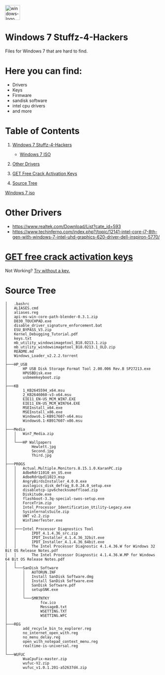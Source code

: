 <img width="48" height="48" src="https://img.icons8.com/color/48/windows-logo.png" alt="windows-logo"/>

# Windows 7 Stuffz-4-Hackers

Files for Windows 7 that are hard to find.


# Here you can find:
- Drivers
- Keys
- Firmware
- sandisk software
- intel cpu drivers
- and more


# Table of Contents

1. [Windows 7 Stuffz-4-Hackers](#windows-7-stuffz-4-hackers)  
   - [Windows 7 ISO](#windows-7-iso)  

2. [Other Drivers](#other-drivers)  

3. [GET Free Crack Activation Keys](#get-free-crack-activation-keys)  

4. [Source Tree](#source-tree)


[Windows 7 iso](https://archive.org/details/7601.24214.180801-1700.win-7sp-1-ldr-escrow-client-ultimate-x-64-fre-en-us_202304)

# Other Drivers

- https://www.realtek.com/Download/List?cate_id=593
- https://www.techinferno.com/index.php?/topic/12141-intel-core-i7-8th-gen-with-windows-7-intel-uhd-graphics-620-driver-dell-inspiron-5770/

# [GET free crack activation keys](keys.txt)
Not Working? [Try without a key.](alt-crack.txt)

# Source Tree
```
│   .bashrc
│   ALIASES.cmd
│   aliases.reg
│   api-ms-win-core-path-blender-0.3.1.zip
│   D830_TOUCHPAD.exe
│   disable_driver_signature_enforcement.bat
│   ESU_BYPASS_V3.zip
│   Kernel_Debugging_Tutorial.pdf
│   keys.txt
│   mb_utility_windowsimagetool_B18.0213.1.zip
│   mb_utility_windowsimagetool_B18.0213.1_OLD.zip
│   README.md
│   Windows_Loader_v2.2.2.torrent
│
├───HP_USB
│       HP USB Disk Storage Format Tool 2.00.006 Rev.B SP27213.exe
│       HPUSBDisk.exe
│       usbmemkeyboot.zip
│
├───KB
│       1_KB2645594_x64.msu
│       2_KB2646060-v3-x64.msu
│       EIE11_EN-US_MCM_WIN7.EXE
│       EIE11_EN-US_MCM_WIN764.EXE
│       MSEInstall_x64.exe
│       MSEInstall_x86.exe
│       Windows6.1-KB917607-x64.msu
│       Windows6.1-KB917607-x86.msu
│
├───Media
│   │   Win7_Media.zip
│   │
│   └───HP Wallpapers
│           Hewlett.jpg
│           Second.jpg
│           Third.jpg
│
├───PROGS
│   │   Actual.Multiple.Monitors.8.15.1.0.KaranPC.zip
│   │   AdbeRdr11010_en_US.exe
│   │   AdbeRdrUpd11023.msp
│   │   AngryBirdsInstaller_4.0.0.exe
│   │   auslogics_disk_defrag_8.0.24.0_setup.exe
│   │   disabletcp-ipv6checksumoffload.zip
│   │   Diskitude.exe
│   │   flashboot-3.3q-special-swos-setup.exe
│   │   ForceTrim.zip
│   │   Intel_Processor_Identification_Utility-Legacy.exe
│   │   SysinternalsSuite.zip
│   │   UWT v2.2.zip
│   │   WinTimerTester.exe
│   │
│   ├───Intel Processor Diagnostics Tool
│   │       IPDT_4.1.4.36_src.zip
│   │       IPDT_Installer_4.1.4.36_32bit.exe
│   │       IPDT_Installer_4.1.4.36_64bit.exe
│   │       The Intel Processor Diagnostic 4.1.4.36.W for Windows 32 Bit OS Release Notes.pdf
│   │       The Intel Processor Diagnostic 4.1.4.36.W.MP for Windows 64 Bit OS Release Notes.pdf
│   │
│   └───SanDisk Software
│       │   AUTORUN.INF
│       │   Install SanDisk Software.dmg
│       │   Install SanDisk Software.exe
│       │   SanDisk Software.pdf
│       │   setupSNK.exe
│       │
│       └───SMRTNTKY
│               fcw.ico
│               MessageB.txt
│               WSETTING.TXT
│               WSETTING.WFC
│
├───REG
│       add_recycle_bin_to_explorer.reg
│       no_internet_open_with.reg
│       no_menu_delay.reg
│       open_with_notepad_context_menu.reg
│       realtime-is-universal.reg
│
└───WUFUC
        WuaCpuFix-master.zip
        wufuc-V2.zip
        wufuc_v1.0.1.201-a52637d4.zip
```

